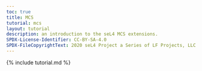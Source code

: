 ```yaml
---
toc: true
title: MCS
tutorial: mcs
layout: tutorial
description: an introduction to the seL4 MCS extensions.
SPDX-License-Identifier: CC-BY-SA-4.0
SPDX-FileCopyrightText: 2020 seL4 Project a Series of LF Projects, LLC.
---
```

{% include tutorial.md %}
